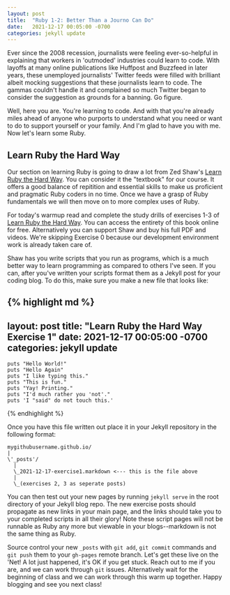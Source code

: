 ```yaml
---
layout: post
title:  "Ruby 1-2: Better Than a Journo Can Do"
date:   2021-12-17 00:05:00 -0700
categories: jekyll update
---
```

Ever since the 2008 recession, journalists were feeling ever-so-helpful in explaining that workers in 'outmoded' industries could learn to code. With layoffs at many online publications like Huffpost and Buzzfeed in later years, these unemployed journalists' Twitter feeds were filled with brilliant albeit mocking suggestions that these journalists learn to code. The gammas couldn't handle it and complained so much Twitter began to consider the suggestion as grounds for a banning. Go figure.

Well, here you are. You're learning to code. And with that you're already miles ahead of anyone who purports to understand what you need or want to do to support yourself or your family. And I'm glad to have you with me. Now let's learn some Ruby.

Learn Ruby the Hard Way
---
Our section on learning Ruby is going to draw a lot from Zed Shaw's [Learn Ruby the Hard Way][lrthw]. You can consider it the "textbook" for our course. It offers a good balance of repitition and essential skills to make us proficient and pragmatic Ruby coders in no time. Once we have a grasp of Ruby fundamentals we will then move on to more complex uses of Ruby.

For today's warmup read and complete the study drills of exercises 1-3 of [Learn Ruby the Hard Way][lrthw]. You can access the entirety of this book online for free. Alternatively you can support Shaw and buy his full PDF and videos. We're skipping Exercise 0 because our development environment work is already taken care of. 

Shaw has you write scripts that you run as programs, which is a much better way to learn programming as compared to others I've seen. If you can, after you've written your scripts format them as a Jekyll post for your coding blog. To do this, make sure you make a new file that looks like:

{% highlight md %}
---
layout: post
title:  "Learn Ruby the Hard Way Exercise 1"
date:   2021-12-17 00:05:00 -0700
categories: jekyll update
---
```
puts "Hello World!"
puts "Hello Again"
puts "I like typing this."
puts "This is fun."
puts "Yay! Printing."
puts "I'd much rather you 'not'."
puts 'I "said" do not touch this.'
```
{% endhighlight %}

Once you have this file written out place it in your Jekyll repository in the following format:

```
mygithubusername.github.io/
|
\'_posts'/
  |
  \_2021-12-17-exercise1.markdown <--- this is the file above
  |
  \_(exercises 2, 3 as seperate posts)
```

You can then test out your new pages by running `jekyll serve` in the root directory of your Jekyll blog repo. The new exercise posts should propagate as new links in your main page, and the links should take you to your completed scripts in all their glory! Note these script pages will not be runnable as Ruby any more but viewable in your blogs--markdown is not the same thing as Ruby.

Source control your new `_posts` with `git add`, `git commit` commands and `git push` them to your `gh-pages` remote branch. Let's get these live on the 'Net! A lot just happened, it's OK if you get stuck. Reach out to me if you are, and we can work through `git` issues. Alternatively wait for the beginning of class and we can work through this warm up together. Happy blogging and see you next class!

[lrthw]: https://learnrubythehardway.org/book/
